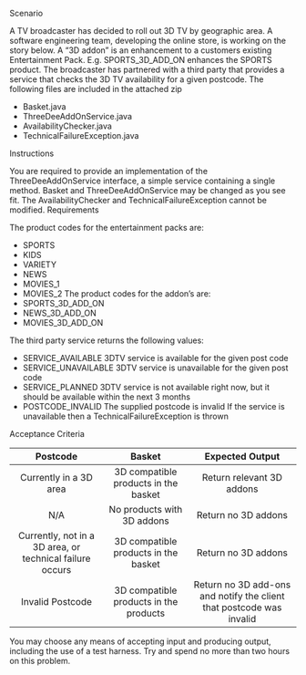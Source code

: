 Scenario

A TV broadcaster has decided to roll out 3D TV by geographic area. A software engineering
team, developing the online store, is working on the story below.
A “3D add­on” is an enhancement to a customers existing Entertainment Pack. E.g.
SPORTS_3D_ADD_ON enhances the SPORTS product.
The broadcaster has partnered with a third party that provides a service that checks the
3D TV availability for a given postcode.
The following files are included in the attached zip
* Basket.java
* ThreeDeeAddOnService.java
* AvailabilityChecker.java
* TechnicalFailureException.java

Instructions

You are required to provide an implementation of the ThreeDeeAddOnService interface,
a simple service containing a single method.
Basket and ThreeDeeAddOnService may be changed as you see fit.
The AvailabilityChecker and TechnicalFailureException cannot be modified.
Requirements

The product codes for the entertainment packs are:
* SPORTS
* KIDS
* VARIETY
* NEWS
* MOVIES_1
* MOVIES_2
The product codes for the add­on’s are:
* SPORTS_3D_ADD_ON
* NEWS_3D_ADD_ON
* MOVIES_3D_ADD_ON

The third party service returns the following values:
* SERVICE_AVAILABLE 3DTV service is available for the given post code
* SERVICE_UNAVAILABLE 3DTV service is unavailable for the given post code
* SERVICE_PLANNED 3DTV service is not available right now, but it should be available
within the next 3 months
* POSTCODE_INVALID The supplied postcode is invalid
If the service is unavailable then a TechnicalFailureException is thrown

Acceptance Criteria

| Postcode | Basket | Expected Output |
| :---: | :---: | :---: |
| Currently in a 3D area  | 3D compatible products in the basket | Return relevant 3D add­ons |
| N/A| No products with 3D addons | Return no 3D add­ons |
| Currently, not in a 3D area, or technical failure occurs | 3D compatible products in the basket | Return no 3D add­ons |
| Invalid Postcode | 3D compatible products in the products | Return no 3D add-ons and notify the client that postcode was invalid|


You may choose any means of accepting input and producing output, including the use of a test
harness.
Try and spend no more than two hours on this problem.